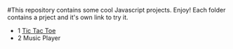 #This repository contains some cool Javascript projects. Enjoy!
Each folder contains a prject and it's own link to try it.

- 1 [Tic Tac Toe](https://thebird97.github.io/JavaScriptProjects/TicTacToe/index.html)
- 2 Music Player
